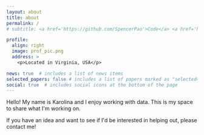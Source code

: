 ```yaml
---
layout: about
title: about
permalink: /
# subtitle: <a href='https://github.com/SpencerPao'>Code</a> <a href='https://www.youtube.com/c/SpencerPaoHere'>Chill</a> <b> Imagine </b>

profile:
  align: right
  image: prof_pic.png
  address: >
    <p>Located in Virginia, USA</p>

news: true  # includes a list of news items
selected_papers: false # includes a list of papers marked as "selected={true}"
social: true  # includes social icons at the bottom of the page
---
```

Hello! My name is Karolina and I enjoy working with data. This is my space to share what I'm working on.

<!-- working at Booz Allen Hamilton as a Machine Learning Engineer with a focus on <b>Natural Language Processing </b> and <b>model deployment.</b> -->

<!-- I also do pro-bono strategic consulting work with [Compass.](https://compassprobono.org/) I am currently assisting on a growth strategic proposal to a nonprofit firm.

I am always looking for folks who are interested in aiding on ongoing or newly created projects. -->

If you have an idea and want to see if I'd be interested in helping out, please contact me!
